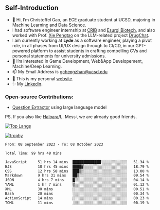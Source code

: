 ## Self-Introduction
- 👋 Hi, I’m Christoffel Gao, an ECE graduate student at UCSD, majoring in Machine Learning and Data Science.
- I had software engineer internship at [CRIB](https://www.linkedin.com/company/trycrib/) and [Esurgi Biotech](https://myesurgi.com/), and also worked with Prof. [Xie Pengtao](https://pengtaoxie.github.io/) on the LLM-related project [DrugChat](https://github.com/UCSD-AI4H/drugchat).
- I am currently working at **Lyde** as a software engineer, playing a pivot role, in all phases from UI/UX design through to CI/CD, in our GPT-powered platform to assist students in crafting compelling CVs and personal statements for university admissions.
- 👀 I’m interested in Game Development, Web&App Developement, Machine/Deep Learning.
- 📫 My Email Address is gchengzhan@ucsd.edu
- 🌱 This is my personal [website](https://gaochengzhan.netlify.app/).
- ✨ My [Linkedin](https://www.linkedin.com/in/chengzhan-christoffel-gao/).

### Open-source Contributions:
- [Question Extractor](https://github.com/nestordemeure/question_extractor) using large language model

PS. If you also like [Haibara](https://www.detectiveconanworld.com/wiki/Ai_Haibara)/L. Messi, we are already good friends.

[![Top Langs](https://github-readme-stats.vercel.app/api/top-langs/?username=gaochengzhan&layout=compact&exclude_repo=CNN-based-Image-Recognition-for-AsianGiant-Hornets,Machine-Learning-and-Data-Computing-Tongji,NLP-on-Blogs-during-COVID-19-Pandemic,CSE258-Web-Mining-and-Recommder-System,Stock-Prediction-using-LSTM-Model)](https://github.com/anuraghazra/github-readme-stats)

[![trophy](https://github-profile-trophy.vercel.app/?username=gaochengzhan&theme=flat&row=1&margin-w=12)](https://github.com/ryo-ma/github-profile-trophy)

<!--START_SECTION:waka-->

```txt
From: 08 September 2023 - To: 08 October 2023

Total Time: 99 hrs 48 mins

JavaScript     51 hrs 14 mins  █████████████░░░░░░░░░░░░   51.34 %
EJS            18 hrs 45 mins  ████▓░░░░░░░░░░░░░░░░░░░░   18.79 %
CSS            12 hrs 58 mins  ███▒░░░░░░░░░░░░░░░░░░░░░   13.00 %
Markdown       9 hrs 31 mins   ██▒░░░░░░░░░░░░░░░░░░░░░░   09.54 %
JSON           4 hrs 7 mins    █░░░░░░░░░░░░░░░░░░░░░░░░   04.14 %
YAML           1 hr 7 mins     ▒░░░░░░░░░░░░░░░░░░░░░░░░   01.12 %
XML            30 mins         ░░░░░░░░░░░░░░░░░░░░░░░░░   00.51 %
Bash           20 mins         ░░░░░░░░░░░░░░░░░░░░░░░░░   00.34 %
ActionScript   14 mins         ░░░░░░░░░░░░░░░░░░░░░░░░░   00.23 %
TOML           11 mins         ░░░░░░░░░░░░░░░░░░░░░░░░░   00.19 %
```

<!--END_SECTION:waka-->

<!---
gaochengzhan/gaochengzhan is a ✨ special ✨ repository because its `README.md` (this file) appears on your GitHub profile.
You can click the Preview link to take a look at your changes.
--->
